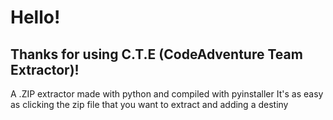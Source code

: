 # Hello!
## Thanks for using C.T.E (CodeAdventure Team Extractor)!
A .ZIP extractor made with python and compiled with pyinstaller
It's as easy as clicking the zip file that you want to extract and adding a destiny
